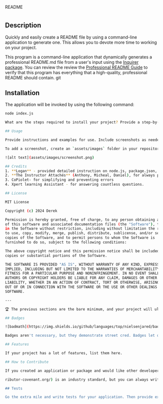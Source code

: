 README 

# <README generator>

## Description

Quickly and easily create a README file by using a command-line application to generate one. This allows you to devote more time to working on your project.

This program is a command-line application that dynamically generates a professional README.md file from a user's input using the [Inquirer package](https://www.npmjs.com/package/inquirer). You can review the review the [Professional README Guide](https://coding-boot-camp.github.io/full-stack/github/professional-readme-guide) to verify that this program has everything that a high-quality, professional README should contain.
git

## Installation

The application will be invoked by using the following command:

```bash
node index.js

What are the steps required to install your project? Provide a step-by-step description of how to get the development environment running.

## Usage

Provide instructions and examples for use. Include screenshots as needed.

To add a screenshot, create an `assets/images` folder in your repository and upload your screenshot to it. Then, using the relative file path, add it to your README using the following syntax:

![alt text](assets/images/screenshot.png)

## Credits
1. **Logan** - provided detailed instruction on node.js, package.json, as well as javaScript
2. **The Instructor Attachés** (Anthony, Micheal, Daniel), for always patiently instructing and giving us confidence.
3. CoPiolet- for simplifying and preventing errors
4. Xpert learning Assistant - for answering countless questions.

## License

MIT License

Copyright (c) 2024 Derek

Permission is hereby granted, free of charge, to any person obtaining a copy
of this software and associated documentation files (the "Software"), to deal
in the Software without restriction, including without limitation the rights
to use, copy, modify, merge, publish, distribute, sublicense, and/or sell
copies of the Software, and to permit persons to whom the Software is
furnished to do so, subject to the following conditions:

The above copyright notice and this permission notice shall be included in all
copies or substantial portions of the Software.

THE SOFTWARE IS PROVIDED "AS IS", WITHOUT WARRANTY OF ANY KIND, EXPRESS OR
IMPLIED, INCLUDING BUT NOT LIMITED TO THE WARRANTIES OF MERCHANTABILITY,
FITNESS FOR A PARTICULAR PURPOSE AND NONINFRINGEMENT. IN NO EVENT SHALL THE
AUTHORS OR COPYRIGHT HOLDERS BE LIABLE FOR ANY CLAIM, DAMAGES OR OTHER
LIABILITY, WHETHER IN AN ACTION OF CONTRACT, TORT OR OTHERWISE, ARISING FROM,
OUT OF OR IN CONNECTION WITH THE SOFTWARE OR THE USE OR OTHER DEALINGS IN THE
SOFTWARE.

---

🏆 The previous sections are the bare minimum, and your project will ultimately determine the content of this document. You might also want to consider adding the following sections.

## Badges

![badmath](https://img.shields.io/github/languages/top/nielsenjared/badmath)

Badges aren't necessary, but they demonstrate street cred. Badges let other developers know that you know what you're doing. Check out the badges hosted by [shields.io](https://shields.io/). You may not understand what they all represent now, but you will in time.

## Features

If your project has a lot of features, list them here.

## How to Contribute

If you created an application or package and would like other developers to contribute to it, you can include guidelines for how to do so. The [Contributor Covenant](https://www.cont

ributor-covenant.org/) is an industry standard, but you can always write your own if you'd prefer.

## Tests

Go the extra mile and write tests for your application. Then provide examples on how to run them here.

```

